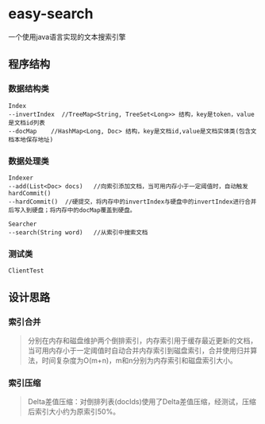 # easy-search
一个使用java语言实现的文本搜索引擎

## 程序结构

### 数据结构类
	Index
	--invertIndex  //TreeMap<String, TreeSet<Long>> 结构，key是token，value是文档id列表
	--docMap    //HashMap<Long, Doc> 结构，key是文档id,value是文档实体类(包含文档本地保存地址)

### 数据处理类
	Indexer
	--add(List<Doc> docs)   //向索引添加文档，当可用内存小于一定阈值时，自动触发hardCommit()
	--hardCommit()  //硬提交，将内存中的invertIndex与硬盘中的invertIndex进行合并后写入到硬盘；将内存中的docMap覆盖到硬盘。

	Searcher
	--search(String word)   //从索引中搜索文档

### 测试类
	ClientTest

## 设计思路

### 索引合并
> 分别在内存和磁盘维护两个倒排索引，内存索引用于缓存最近更新的文档，当可用内存小于一定阈值时自动合并内存索引到磁盘索引，合并使用归并算法，时间复杂度为O(m+n)，m和n分别为内存索引和磁盘索引大小。

### 索引压缩
> Delta差值压缩：对倒排列表(docIds)使用了Delta差值压缩，经测试，压缩后索引大小约为原索引50%。